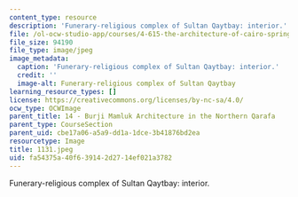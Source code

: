 ```yaml
---
content_type: resource
description: 'Funerary-religious complex of Sultan Qaytbay: interior.'
file: /ol-ocw-studio-app/courses/4-615-the-architecture-of-cairo-spring-2002/fa54375a40f639142d2714ef021a3782_1131.jpeg
file_size: 94190
file_type: image/jpeg
image_metadata:
  caption: 'Funerary-religious complex of Sultan Qaytbay: interior.'
  credit: ''
  image-alt: Funerary-religious complex of Sultan Qaytbay
learning_resource_types: []
license: https://creativecommons.org/licenses/by-nc-sa/4.0/
ocw_type: OCWImage
parent_title: 14 - Burji Mamluk Architecture in the Northern Qarafa
parent_type: CourseSection
parent_uid: cbe17a06-a5a9-dd1a-1dce-3b41876bd2ea
resourcetype: Image
title: 1131.jpeg
uid: fa54375a-40f6-3914-2d27-14ef021a3782
---
```

Funerary-religious complex of Sultan Qaytbay: interior.